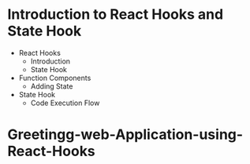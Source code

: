 # Introduction to React Hooks and State Hook

- React Hooks
  - Introduction
  - State Hook
- Function Components
  - Adding State
- State Hook
  - Code Execution Flow
# Greetingg-web-Application-using-React-Hooks
